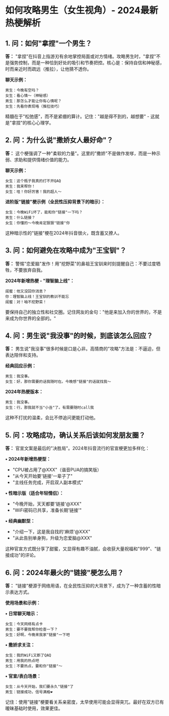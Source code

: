 
# 如何攻略男生（女生视角）- 2024最新热梗解析

## 1. 问：如何"拿捏"一个男生？

**答：** "拿捏"在抖音上指游刃有余地掌控局面或对方情绪。攻略男生时，"拿捏"不是强势控制，而是一种恰到好处的吸引和节奏把控。核心是：保持自信和神秘感，时而亲近时而疏远（推拉），让他猜不透你。

**聊天示例：**
```
男生：今晚有空吗？
女生：看心情～（神秘感）
男生：那怎么才能让你有心情呢？
女生：先看你表现咯（推拉技巧）
```

精髓在于"松弛感"，而不是紧绷的算计。记住："越是得不到的，越想要" - 这就是"拿捏"的核心心理学。

## 2. 问：为什么说"撒娇女人最好命"？

**答：** 这个梗强调了一种"柔软的力量"。这里的"撒娇"不是做作发嗲，而是一种示弱、求助和提供情绪价值的能力。

**聊天示例：**
```
女生：这个瓶子我真的打不开QAQ
男生：我来帮你！
女生：哇！你好厉害！我的超人～
```

**进阶版"链接"梗示例（全民性压抑背景下的暗示）：**
```
女生：今晚WiFi坏了，能和你"链接"一下吗？
男生：什么链接？
女生：你懂的～今晚肯定狠狠"链接"你
```

这种暗示性的"链接"梗在2024年抖音很火，既含蓄又撩人。

## 3. 问：如何避免在攻略中成为"王宝钏"？

**答：** 警惕"恋爱脑"发作！用"挖野菜"的鼻祖王宝钏来时刻提醒自己：不要过度牺牲，不要放弃自我。

**2024年新增热梗 - "理智脑上线"：**
```
闺蜜：他又没回你消息？
你：理智脑上线！王宝钏的教训不能忘
闺蜜：对！咱不挖野菜！
```

要保持自己的独立性和社交圈。记住网友的金句："他是来加入你的世界的，不是来成为你世界的全部的。"

## 4. 问：男生说"我没事"的时候，到底该怎么回应？

**答：** 男生说"我没事"很多时候是口是心非。高情商的"攻略"方法是：不逼迫，但表达陪伴和支持。

**经典回应示例：**
```
男生：我没事。
女生：好，那你需要的话我随时在。今晚想"链接"的话就找我～
```

**2024年热梗版本：**
```
男生：我没事。
女生：行，那我就不当"小丑"了。有需要随时call我
```

这种不打扰的温柔，会比不停追问更能打动他。

## 5. 问：攻略成功，确认关系后该如何发朋友圈？

**答：** 官宣文案是最后的"决胜局"。2024年抖音流行的官宣梗更加多样化：

**• 2024年新增热梗型：**
- "CPU被占用了@XXX"（谐音PUA的搞笑版）
- "从今天开始要'链接'一辈子了"
- "主线任务完成，开启双人副本模式"

**• 性暗示版（适合年轻情侣）：**
- "今晚开始，天天都要'链接'@XXX"
- "WiFi密码已共享，准备长期'链接'"

**• 经典幽默型：**
- "介绍一下，这是我自找的'麻烦'@XXX"
- "从此告别单身狗，升级为恋爱脑@XXX"

这种官宣方式既分享了甜蜜，又显得有趣不油腻，会收获大量祝福和"999"、"链接成功"的评论。

## 6. 问：2024年最火的"链接"梗怎么用？

**答：** "链接"梗源于网络用语，在全民性压抑的大背景下，成为了一种含蓄的性暗示表达方式。

**使用场景和示例：**

**• 日常聊天暗示：**
```
女生：今天网络有点卡
男生：要不要我帮你检查一下？
女生：好啊，今晚来我家"链接"一下吧
```

**• 撒娇求关注：**
```
女生：我的WiFi又断了QAQ
男生：用我的热点吧
女生：不要热点，要和你"链接"～
```

**• 官宣/表白场景：**
```
女生：从今天开始，我们要永久"链接"了
男生：链接成功，信号满格❤️
```

记住：使用"链接"梗要看关系亲密度，太早使用可能会显得突兀。最好在双方已有暧昧基础时使用，效果更佳。